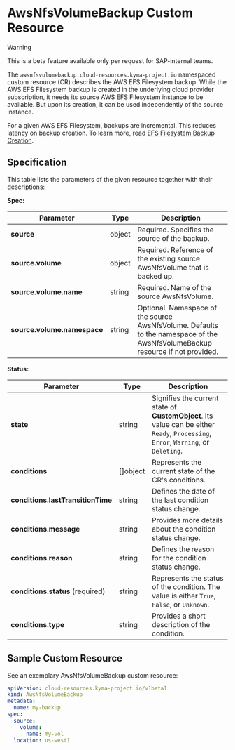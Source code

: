 # AwsNfsVolumeBackup Custom Resource

> [!WARNING]
> This is a beta feature available only per request for SAP-internal teams.

The `awsnfsvolumebackup.cloud-resources.kyma-project.io` namespaced custom resource (CR) describes the AWS EFS Filesystem backup.
While the AWS EFS Filesystem backup is created in the underlying cloud provider subscription, it needs its source AWS 
EFS Filesystem instance to be available. But upon its creation, it can be used independently of the source instance.

For a given AWS EFS Filesystem, backups are incremental. This reduces latency on backup creation. 
To learn more, read [EFS Filesystem Backup Creation](https://docs.aws.amazon.com/efs/latest/ug/awsbackup.html).

## Specification <!-- {docsify-ignore} -->

This table lists the parameters of the given resource together with their descriptions:

**Spec:**

| Parameter                   | Type                | Description                                                                                                                   |
|-----------------------------|---------------------|-------------------------------------------------------------------------------------------------------------------------------|
| **source**                  | object              | Required. Specifies the source of the backup.                                                                                 |
| **source.volume**           | object              | Required. Reference of the existing source AwsNfsVolume that is backed up.                                                    |
| **source.volume.name**      | string              | Required. Name of the source AwsNfsVolume.                                                                                    |
| **source.volume.namespace** | string              | Optional. Namespace of the source AwsNfsVolume. Defaults to the namespace of the AwsNfsVolumeBackup resource if not provided. |

**Status:**

| Parameter                         | Type       | Description                                                                                                                         |
|-----------------------------------|------------|-------------------------------------------------------------------------------------------------------------------------------------|
| **state**                         | string     | Signifies the current state of **CustomObject**. Its value can be either `Ready`, `Processing`, `Error`, `Warning`, or `Deleting`.  |
| **conditions**                    | \[\]object | Represents the current state of the CR's conditions.                                                                                |
| **conditions.lastTransitionTime** | string     | Defines the date of the last condition status change.                                                                               |
| **conditions.message**            | string     | Provides more details about the condition status change.                                                                            |
| **conditions.reason**             | string     | Defines the reason for the condition status change.                                                                                 |
| **conditions.status** (required)  | string     | Represents the status of the condition. The value is either `True`, `False`, or `Unknown`.                                          |
| **conditions.type**               | string     | Provides a short description of the condition.                                                                                      |

## Sample Custom Resource <!-- {docsify-ignore} -->

See an exemplary AwsNfsVolumeBackup custom resource:

```yaml
apiVersion: cloud-resources.kyma-project.io/v1beta1
kind: AwsNfsVolumeBackup
metadata:
  name: my-backup
spec:
  source:
    volume:
      name: my-vol
  location: us-west1
```
